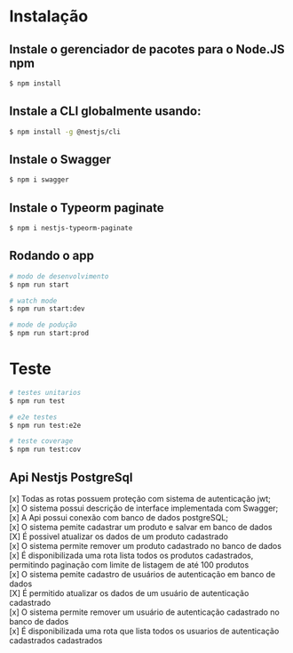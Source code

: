 

# Instalação

 ## Instale o gerenciador de pacotes para o Node.JS npm
```bash
$ npm install
```

## Instale a CLI globalmente usando:
```bash
$ npm install -g @nestjs/cli
```
## Instale o Swagger
```bash
$ npm i swagger
```
## Instale o Typeorm paginate
```bash
$ npm i nestjs-typeorm-paginate
```

## Rodando o app


```bash
# modo de desenvolvimento
$ npm run start

# watch mode
$ npm run start:dev

# mode de podução
$ npm run start:prod
```
# Teste

```bash
# testes unitarios
$ npm run test

# e2e testes
$ npm run test:e2e

# teste coverage
$ npm run test:cov
```


<div>
  
  <h2> Api Nestjs PostgreSql </h2>
  
</div>

<div>
  
  [x] Todas as rotas possuem proteção com sistema de autenticação jwt;<br>
  [x] O sistema possui descrição de interface implementada com Swagger;<br>
  [x] A Api possui conexão com banco de dados postgreSQL;<br>
  [x] O sistema pemite cadastrar um produto e salvar em banco de dados<br>
  [X] É possivel atualizar os dados de um produto cadastrado<br>
  [x] O sistema permite remover um produto cadastrado no banco de dados<br>
  [x] É disponibilizada uma rota lista todos os produtos cadastrados, permitindo paginação com limite de listagem de até 100 produtos <br>
  [x] O sistema pemite cadastro de usuários de autenticação em banco de dados<br>
  [X] É permitido atualizar os dados de um usuário de autenticação cadastrado<br>
  [x] O sistema permite remover um usuário de autenticação cadastrado no banco de dados<br>
  [x] É disponibilizada uma rota que lista todos os usuarios de autenticação cadastrados cadastrados<br>

</div>
